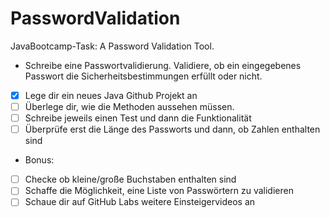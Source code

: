 # PasswordValidation
JavaBootcamp-Task: A Password Validation Tool.

* Schreibe eine Passwortvalidierung. Validiere, ob ein eingegebenes Passwort die Sicherheitsbestimmungen erfüllt oder nicht.

- [X] Lege dir ein neues Java Github Projekt an
- [ ] Überlege dir, wie die Methoden aussehen müssen.
- [ ] Schreibe jeweils einen Test und dann die Funktionalität
- [ ] Überprüfe erst die Länge des Passworts und dann, ob Zahlen enthalten sind
* Bonus:

- [ ] Checke ob kleine/große Buchstaben enthalten sind
- [ ] Schaffe die Möglichkeit, eine Liste von Passwörtern zu validieren
- [ ] Schaue dir auf GitHub Labs weitere Einsteigervideos an
